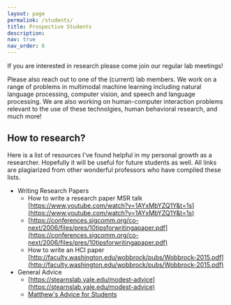```yaml
---
layout: page
permalink: /students/
title: Prospective Students
description: 
nav: true
nav_order: 6
---
```


If you are interested in research please come join our regular lab meetings!

Please also reach out to one of the (current) lab members. We work on a range of problems in multimodal machine learning including natural language processing, computer vision, and speech and language processing. We are also working on human-computer interaction problems relevant to the use of these technolgies, human behavioral research, and much more! 

## How to research?

 Here is a list of resources I've found helpful in my personal growth as a researcher. Hopefully it will be useful for future students as well. All links are plagiarized from other wonderful professors who have compiled these lists.

 
- Writing Research Papers
    - How to write a research paper MSR talk [https://www.youtube.com/watch?v=1AYxMbYZQ1Y&t=1s](https://www.youtube.com/watch?v=1AYxMbYZQ1Y&t=1s)
    - [https://conferences.sigcomm.org/co-next/2006/files/pres/10tipsforwritingapaper.pdf](https://conferences.sigcomm.org/co-next/2006/files/pres/10tipsforwritingapaper.pdf)
    - How to write an HCI paper [http://faculty.washington.edu/wobbrock/pubs/Wobbrock-2015.pdf](http://faculty.washington.edu/wobbrock/pubs/Wobbrock-2015.pdf)
- General Advice
    - [https://stearnslab.yale.edu/modest-advice](https://stearnslab.yale.edu/modest-advice)
    - [Matthew's Advice for Students](https://home.ttic.edu/~mturk/Students.html)


